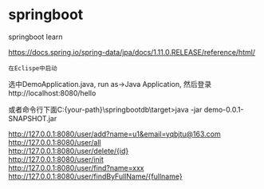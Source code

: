 # springboot
springboot learn

https://docs.spring.io/spring-data/jpa/docs/1.11.0.RELEASE/reference/html/  

    在Eclispe中启动
  选中DemoApplication.java, run as->Java Application, 然后登录http://localhost:8080/hello    

  或者命令行下面C:\{your-path}\springbootdb\target>java -jar demo-0.0.1-SNAPSHOT.jar   

http://127.0.0.1:8080/user/add?name=u1&email=yqbjtu@163.com  
http://127.0.0.1:8080/user/all  
http://127.0.0.1:8080/user/delete/{id}  
http://127.0.0.1:8080/user/init  
http://127.0.0.1:8080/user/find?name=xxx  
http://127.0.0.1:8080/user/findByFullName/{fullname}

